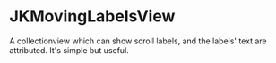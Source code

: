 # JKMovingLabelsView
A collectionview which can show scroll labels, and the labels' text are attributed. It's simple but useful.

